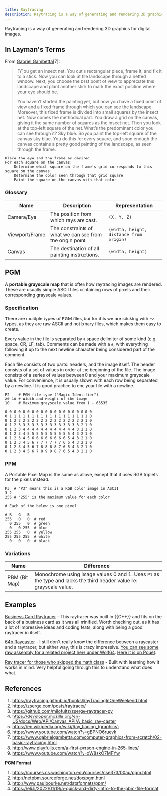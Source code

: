 ```yaml
---
title: Raytracing
description: Raytracing is a way of generating and rendering 3D graphics for digital images.
---
```


Raytracing is a way of generating and rendering 3D graphics for digital images. 

## In Layman's Terms

From [Gabriel Gambetta](https://www.gabrielgambetta.com/computer-graphics-from-scratch/02-basic-raytracing.html)[7]:

> [Y]ou get an insect net. You cut a rectangular piece, frame it, and fix it to a stick. Now you can look at the landscape through a netted window. Next, you choose the best point of view to appreciate this landscape and plant another stick to mark the exact position where your eye should be.
>
> You haven’t started the painting yet, but now you have a fixed point of view and a fixed frame through which you can see the landscape. Moreover, this fixed frame is divided into small squares by the insect net. Now comes the methodical part. You draw a grid on the canvas, giving it the same number of squares as the insect net. Then you look at the top-left square of the net. What’s the predominant color you can see through it? Sky blue. So you paint the top-left square of the canvas sky blue. You do this for every square, and soon enough the canvas contains a pretty good painting of the landscape, as seen through the frame. 

```
Place the eye and the frame as desired
For each square on the canvas:
    Determine which square on the frame's grid corresponds to this square on the canvas
    Determine the color seen through that grid square
    Paint the square on the canvas with that color
```

### Glossary

Name | Description | Representation
--- | --- | ---
Camera/Eye | The position from which rays are cast. | `(X, Y, Z)` 
Viewport/Frame | The constraints of what we can see from the origin point. | `(width, height, distance from origin)` 
Canvas | The destination of all painting instructions. | `(width, height)` 


## PGM

A **portable grayscale map** that is often how raytracing images are rendered. These are usually simple ASCII files containing rows of pixels and their corresponding grayscale values.

### Specification

There are multiple types of PGM files, but for this we are sticking with `P2` types, as they are raw ASCII and not binary files, which makes them easy to create.

Every value in the file is separated by a space delimiter of some kind (e.g. space, CR, LF, tab). Comments can be made with a `#`, with everything following it up to the next newline character being considered part of the comment.

Each file consists of two parts: headers, and the image itself. The header consists of a set of values in order at the beginning of the file. The image consists of a series of values between 0 and your maximum grayscale value. For convenience, it is usually shown with each row being separated by a newline. It is good practice to end your file with a newline.

```pgm
P2    # PGM file type ("Magic Identifier")
20 10 # Width and Height of the image
10    # Maximum grayscale value from 1 - 65535

0 0 0 0 0 0 0 0 0 0 0 0 0 0 0 0 0 0 0 0
0 1 1 1 1 1 1 1 1 1 1 1 1 1 1 1 1 1 1 0
0 1 2 2 2 2 2 2 2 2 2 2 2 2 2 2 2 2 1 0
0 1 2 3 3 3 3 3 3 3 3 3 3 3 3 3 3 2 1 0
0 1 2 3 4 4 4 4 4 4 4 4 4 4 4 4 3 2 1 0
0 1 2 3 4 5 5 5 5 5 5 5 5 5 5 4 3 2 1 0
0 1 2 3 4 5 6 6 6 6 6 6 6 6 5 4 3 2 1 0
0 1 2 3 4 5 6 7 7 7 7 7 7 6 5 4 3 2 1 0
0 1 2 3 4 5 6 7 8 8 8 8 7 6 5 4 3 2 1 0
0 1 2 3 4 5 6 7 8 9 9 8 7 6 5 4 3 2 1 0

```

### PPM

A Portable Pixel Map is the same as above, except that it uses RGB triplets for the pixels instead.

```
P3  # "P3" means this is a RGB color image in ASCII
3 2
255 # "255" is the maximum value for each color

# Each of the below is one pixel

# R   G   B
255   0   0  # red
  0 255   0  # green
  0   0 255  # blue
255 255   0  # yellow
255 255 255  # white
  0   0   0  # black
```

### Variations

Name | Difference
--- |  ---
PBM (Bit Map) | Monochrome using image values 0 and 1. Uses `P1` as the type and lacks the third header value re: grayscale value. 

## Examples

[Business Card Raytracer](https://fabiensanglard.net/rayTracing_back_of_business_card/) - This raytracer was built in {{C++}} and fits on the back of a business card as it was all minified. Worth checking out, as it has a lot of impressive ideas and coding feats, along with being a good raytracer in itself.

[64b Raycaster](https://hackaday.com/2018/11/21/tiny-ray-tracer-fits-in-64-bytes/) - I still don't really know the difference between a raycaster and a raytracer, but either way, this is crazy impressive. [You can see some raw assembly for a related project here under Wolf64](http://twt86.co/#). [Here it is on Pouet](https://www.pouet.net/prod.php?which=78044).

[Ray tracer for those who skipped the math class](https://zserge.com/posts/raytracer/) - Built with learning how it works in mind. Very helpful going through this to understand what does what.

## References

1. https://raytracing.github.io/books/RayTracingInOneWeekend.html
1. https://zserge.com/posts/raytracer/
1. https://github.com/milofultz/zserge-raytracer-py
1. https://developer.mozilla.org/en-US/docs/Web/API/Canvas_API/A_basic_ray-caster
1. https://en.wikipedia.org/wiki/Ray_tracing_(graphics)
1. https://www.youtube.com/watch?v=gBPNO6ruevk
1. https://www.gabrielgambetta.com/computer-graphics-from-scratch/02-basic-raytracing.html
1. http://www.playfuljs.com/a-first-person-engine-in-265-lines/
1. https://www.youtube.com/watch?v=xW8skO7MFYw

**PGM Format**

1. https://courses.cs.washington.edu/courses/cse373/00au/pgm.html
1. http://netpbm.sourceforge.net/doc/pgm.html
1. http://www.paulbourke.net/dataformats/ppm/
1. https://eli.li/2022/01/19/a-quick-and-dirty-intro-to-the-pbm-file-format
